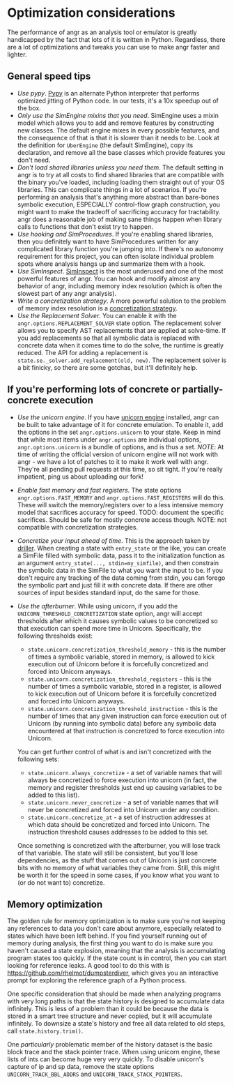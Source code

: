 # Optimization considerations

The performance of angr as an analysis tool or emulator is greatly handicapped by the fact that lots of it is written in Python.
Regardless, there are a lot of optimizations and tweaks you can use to make angr faster and lighter.

## General speed tips

- *Use pypy*.
  [Pypy](http://pypy.org/) is an alternate Python interpreter that performs optimized jitting of Python code.
  In our tests, it's a 10x speedup out of the box.
- *Only use the SimEngine mixins that you need*. SimEngine uses a mixin model which allows you to add and remove features by constructing new classes. The default engine mixes in every possible features, and the consequence of that is that it is slower than it needs to be. Look at the definition for `UberEngine` (the default SimEngine), copy its declaration, and remove all the base classes which provide features you don't need.
- *Don't load shared libraries unless you need them*.
  The default setting in angr is to try at all costs to find shared libraries that are compatible with the binary you've loaded, including loading them straight out of your OS libraries.
  This can complicate things in a lot of scenarios.
  If you're performing an analysis that's anything more abstract than bare-bones symbolic execution, ESPECIALLY control-flow graph construction, you might want to make the tradeoff of sacrificing accuracy for tractability.
  angr does a reasonable job of making sane things happen when library calls to functions that don't exist try to happen.
- *Use hooking and SimProcedures*.
  If you're enabling shared libraries, then you definitely want to have SimProcedures written for any complicated library function you're jumping into.
  If there's no autonomy requirement for this project, you can often isolate individual problem spots where analysis hangs up and summarize them with a hook.
- *Use SimInspect*.
  [SimInspect](simulation.html#breakpoints) is the most underused and one of the most powerful features of angr.
  You can hook and modify almost any behavior of angr, including memory index resolution (which is often the slowest part of any angr analysis).
- *Write a concretization strategy*.
  A more powerful solution to the problem of memory index resolution is a [concretization strategy](https://github.com/angr/angr/tree/master/angr/concretization_strategies).
- *Use the Replacement Solver*.
  You can enable it with the `angr.options.REPLACEMENT_SOLVER` state option.
  The replacement solver allows you to specify AST replacements that are applied at solve-time.
  If you add replacements so that all symbolic data is replaced with concrete data when it comes time to do the solve, the runtime is greatly reduced.
  The API for adding a replacement is `state.se._solver.add_replacement(old, new)`.
  The replacement solver is a bit finicky, so there are some gotchas, but it'll definitely help.

## If you're performing lots of concrete or partially-concrete execution

- *Use the unicorn engine*.
  If you have [unicorn engine](https://github.com/unicorn-engine/unicorn/) installed, angr can be built to take advantage of it for concrete emulation.
  To enable it, add the options in the set `angr.options.unicorn` to your state.
  Keep in mind that while most items under `angr.options` are individual options, `angr.options.unicorn` is a bundle of options, and is thus a set.
  *NOTE*: At time of writing the official version of unicorn engine will not work with angr - we have a lot of patches to it to make it work well with angr.
  They're all pending pull requests at this time, so sit tight. If you're really impatient, ping us about uploading our fork!
- *Enable fast memory and fast registers*.
  The state options `angr.options.FAST_MEMORY` and `angr.options.FAST_REGISTERS` will do this.
  These will switch the memory/registers over to a less intensive memory model that sacrifices accuracy for speed.
  TODO: document the specific sacrifices. Should be safe for mostly concrete access though.
  NOTE: not compatible with concretization strategies.
- *Concretize your input ahead of time*.
  This is the approach taken by [driller](https://www.internetsociety.org/sites/default/files/blogs-media/driller-augmenting-fuzzing-through-selective-symbolic-execution.pdf).
  When creating a state with `entry_state` or the like, you can create a SimFile filled with symbolic data, pass it to the initialization function as an argument `entry_state(..., stdin=my_simfile)`, and then constrain the symbolic data in the SimFile to what you want the input to be.
  If you don't require any tracking of the data coming from stdin, you can forego the symbolic part and just fill it with concrete data.
  If there are other sources of input besides standard input, do the same for those.
- *Use the afterburner*.
  While using unicorn, if you add the `UNICORN_THRESHOLD_CONCRETIZATION` state option, angr will accept thresholds after which it causes symbolic values to be concretized so that execution can spend more time in Unicorn. Specifically, the following thresholds exist:

  - `state.unicorn.concretization_threshold_memory` - this is the number of times a symbolic variable, stored in memory, is allowed to kick execution out of Unicorn before it is forcefully concretized and forced into Unicorn anyways.
  - `state.unicorn.concretization_threshold_registers` - this is the number of times a symbolic variable, stored in a register, is allowed to kick execution out of Unicorn before it is forcefully concretized and forced into Unicorn anyways.
  - `state.unicorn.concretization_threshold_instruction` - this is the number of times that any given instruction can force execution out of Unicorn (by running into symbolic data) before any symbolic data encountered at that instruction is concretized to force execution into Unicorn.

  You can get further control of what is and isn't concretized with the following sets:

  - `state.unicorn.always_concretize` - a set of variable names that will always be concretized to force execution into unicorn (in fact, the memory and register thresholds just end up causing variables to be added to this list).
  - `state.unicorn.never_concretize` - a set of variable names that will never be concretized and forced into Unicorn under any condition.
  - `state.unicorn.concretize_at` - a set of instruction addresses at which data should be concretized and forced into Unicorn. The instruction threshold causes addresses to be added to this set.

  Once something is concretized with the afterburner, you will lose track of that variable.
  The state will still be consistent, but you'll lose dependencies, as the stuff that comes out of Unicorn is just concrete bits with no memory of what variables they came from.
  Still, this might be worth it for the speed in some cases, if you know what you want to (or do not want to) concretize.

## Memory optimization

The golden rule for memory optimization is to make sure you're not keeping any references to data you don't care about anymore, especially related to states which have been left behind.
If you find yourself running out of memory during analysis, the first thing you want to do is make sure you haven't caused a state explosion, meaning that the analysis is accumulating program states too quickly. If the state count is in control, then you can start looking for reference leaks. A good tool to do this with is https://github.com/rhelmot/dumpsterdiver, which gives you an interactive prompt for exploring the reference graph of a Python process.

One specific consideration that should be made when analyzing programs with very long paths is that the state history is designed to accumulate data infinitely. This is less of a problem than it could be because the data is stored in a smart tree structure and never copied, but it will accumulate infinitely. To downsize a state's history and free all data related to old steps, call `state.history.trim()`.

One _particularly_ problematic member of the history dataset is the basic block trace and the stack pointer trace. When using unicorn engine, these lists of ints can become huge very very quickly. To disable unicorn's capture of ip and sp data, remove the state options `UNICORN_TRACK_BBL_ADDRS` and `UNICORN_TRACK_STACK_POINTERS`.
